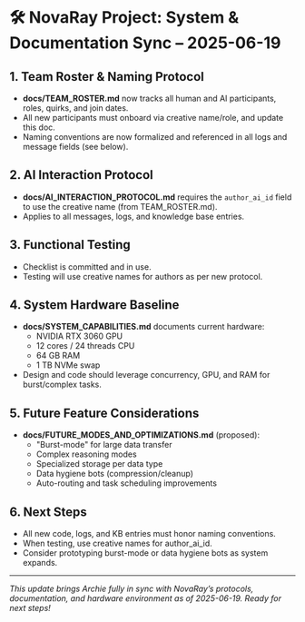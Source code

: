 # 🛠️ NovaRay Project: System & Documentation Sync – 2025-06-19

## 1. Team Roster & Naming Protocol

- **docs/TEAM_ROSTER.md** now tracks all human and AI participants, roles, quirks, and join dates.
- All new participants must onboard via creative name/role, and update this doc.
- Naming conventions are now formalized and referenced in all logs and message fields (see below).

## 2. AI Interaction Protocol

- **docs/AI_INTERACTION_PROTOCOL.md** requires the `author_ai_id` field to use the creative name (from TEAM_ROSTER.md).
- Applies to all messages, logs, and knowledge base entries.

## 3. Functional Testing

- Checklist is committed and in use.
- Testing will use creative names for authors as per new protocol.

## 4. System Hardware Baseline

- **docs/SYSTEM_CAPABILITIES.md** documents current hardware:
  - NVIDIA RTX 3060 GPU
  - 12 cores / 24 threads CPU
  - 64 GB RAM
  - 1 TB NVMe swap
- Design and code should leverage concurrency, GPU, and RAM for burst/complex tasks.

## 5. Future Feature Considerations

- **docs/FUTURE_MODES_AND_OPTIMIZATIONS.md** (proposed):  
  - "Burst-mode" for large data transfer
  - Complex reasoning modes
  - Specialized storage per data type
  - Data hygiene bots (compression/cleanup)
  - Auto-routing and task scheduling improvements

## 6. Next Steps

- All new code, logs, and KB entries must honor naming conventions.
- When testing, use creative names for author_ai_id.
- Consider prototyping burst-mode or data hygiene bots as system expands.

---

_This update brings Archie fully in sync with NovaRay’s protocols, documentation, and hardware environment as of 2025-06-19. Ready for next steps!_
